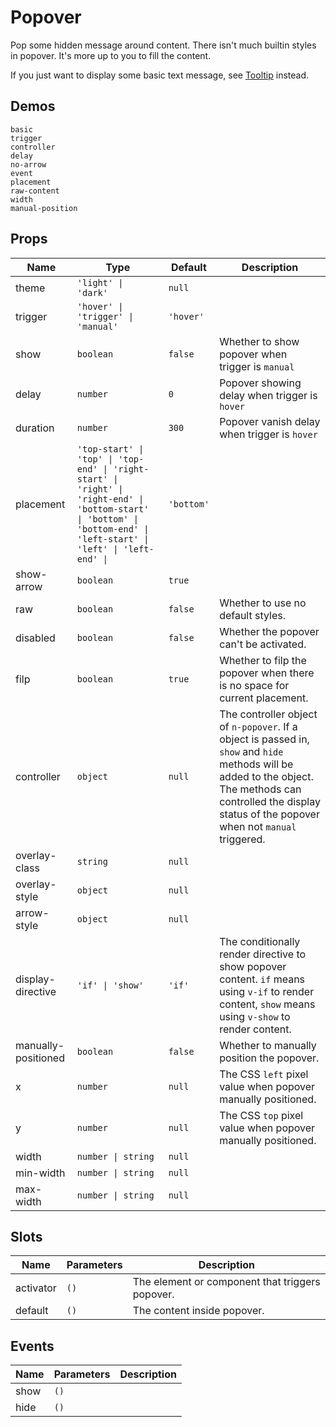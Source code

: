 # Popover

Pop some hidden message around content. There isn't much builtin styles in popover. It's more up to you to fill the content.

If you just want to display some basic text message, see [Tooltip](n-tooltip) instead.

## Demos

```demo
basic
trigger
controller
delay
no-arrow
event
placement
raw-content
width
manual-position
```

## Props
|Name|Type|Default|Description|
|-|-|-|-|
|theme|`'light' \| 'dark'`|`null`||
|trigger|`'hover' \| 'trigger' \| 'manual'`|`'hover'`||
|show|`boolean`|`false`|Whether to show popover when trigger is `manual`|
|delay|`number`|`0`|Popover showing delay when trigger is `hover`|
|duration|`number`|`300`|Popover vanish delay when trigger is `hover`|
|placement|`'top-start' \| 'top' \| 'top-end' \| 'right-start' \| 'right' \| 'right-end' \| 'bottom-start' \| 'bottom' \| 'bottom-end' \| 'left-start' \| 'left' \| 'left-end' \| `|`'bottom'`||
|show-arrow|`boolean`|`true`||
|raw|`boolean`|`false`|Whether to use no default styles.|
|disabled|`boolean`|`false`|Whether the popover can't be activated.|
|filp|`boolean`|`true`|Whether to filp the popover when there is no space for current placement.|
|controller|`object`|`null`|The controller object of `n-popover`. If a object is passed in, `show` and `hide` methods will be added to the object. The methods can controlled the display status of the popover when not `manual` triggered.|
|overlay-class|`string`|`null`||
|overlay-style|`object`|`null`||
|arrow-style|`object`|`null`||
|display-directive|`'if' \| 'show'`|`'if'`|The conditionally render directive to show popover content. `if` means using `v-if` to render content, `show` means using `v-show` to render content.|
|manually-positioned|`boolean`|`false`|Whether to manually position the popover.|
|x|`number`|`null`|The CSS `left` pixel value when popover manually positioned.|
|y|`number`|`null`|The CSS `top` pixel value when popover manually positioned.|
|width|`number \| string`|`null`||
|min-width|`number \| string`|`null`||
|max-width|`number \| string`|`null`||

## Slots
|Name|Parameters|Description|
|-|-|-|
|activator|`()`|The element or component that triggers popover.|
|default|`()`|The content inside popover.|


## Events
|Name|Parameters|Description|
|-|-|-|
|show|`()`||
|hide|`()`||